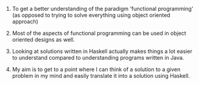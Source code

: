 1. To get a better understanding of the paradigm 'functional programming' (as opposed to trying to solve everything using object oriented approach)

2. Most of the aspects of functional programming can be used in object oriented designs as well. 

3. Looking at solutions written in Haskell actually makes things a lot easier to understand compared to understanding programs written in Java.

4. My aim is to get to a point where I can think of a solution to a given problem in my mind and easily translate it into a solution using Haskell.


